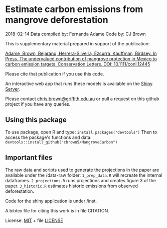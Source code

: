 # Estimate carbon emissions from mangrove deforestation

2018-02-14
Data compiled by: Fernanda Adame
Code by: CJ Brown

This is supplementary material prepared in support of the publication:

[Adame, Brown, Bejarano, Herrera-Silveira, Ezcurra, Kauffman, Birdsey. In Press. The undervalued contribution of mangrove protection in Mexico to carbon emission targets. Conservation Letters. DOI: 10.1111/conl.12445](http://onlinelibrary.wiley.com/doi/10.1111/conl.12445/full)

Please cite that publication if you use this code.

An interactive web app that runs these models is available on the [Shiny Server](https://seascapemodels.shinyapps.io/inst/).

Please contact chris.brown@griffith.edu.au or pull a request on this github project if you have any queries.

## Using this package

To use package, open R and type:
`install.packages("devtools")`
Then to access the package's functions and data:
`devtools::install_github("cbrown5/MangroveCarbon")`

## Important files

The raw data and scripts used to generate the projections in the paper are available under the /data-raw folder:
`1_prep_data.R` will recreate the internal dataframes.
`2_projections.R` runs projections and creates figure 3 of the paper.
`3_historic.R` estimates historic emissions from observed deforestation.

Code for the shiny application is under /inst.

A bibtex file for citing this work is in file CITATION.

License: [MIT](https://opensource.org/licenses/MIT) + file [LICENSE](/LICENSE)
